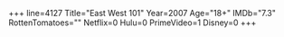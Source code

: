 +++
line=4127
Title="East West 101"
Year=2007
Age="18+"
IMDb="7.3"
RottenTomatoes=""
Netflix=0
Hulu=0
PrimeVideo=1
Disney=0
+++

